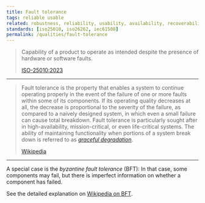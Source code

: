 ```yaml
---
title: Fault tolerance
tags: reliable usable
related: robustness, reliability, usability, availability, recoverability, faultlessness, graceful-degradation
standards: [iso25010, iso26262, iec61508]
permalink: /qualities/fault-tolerance
---
```


>Capability of a product to operate as intended despite the presence of hardware or software faults.
>
>[ISO-25010:2023](/references/#iso-25010-2023)

<hr class="with-no-margin"/>

>Fault tolerance is the property that enables a system to continue operating properly in the event of the failure of one or more faults within some of its components. 
>If its operating quality decreases at all, the decrease is proportional to the severity of the failure, as compared to a naively designed system, in which even a small failure can cause total breakdown. 
>Fault tolerance is particularly sought after in high-availability, mission-critical, or even life-critical systems. 
>The ability of maintaining functionality when portions of a system break down is referred to as [_graceful degradation_](/qualities/graceful-degradation).
>
>[Wikipedia](https://en.wikipedia.org/wiki/Fault_tolerance)

<hr>

A special case is the _byzantine fault tolerance_ (BFT): 
In that case, some components may fail, but there is imperfect information on whether a component has failed.

See the detailed explanation on [Wikipedia on BFT](https://en.wikipedia.org/wiki/Byzantine_fault).

